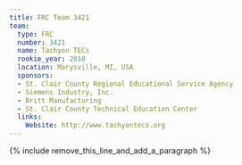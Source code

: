 ```yaml
---
title: FRC Team 3421
team:
  type: FRC
  number: 3421
  name: Tachyon TECs
  rookie_year: 2010
  location: Marysville, MI, USA
  sponsors:
  - St. Clair County Regional Educational Service Agency
  - Siemens Industry, Inc.
  - Britt Manufacturing
  - St. Clair County Technical Education Center
  links:
    Website: http://www.tachyontecs.org
---
```


{% include remove_this_line_and_add_a_paragraph %}